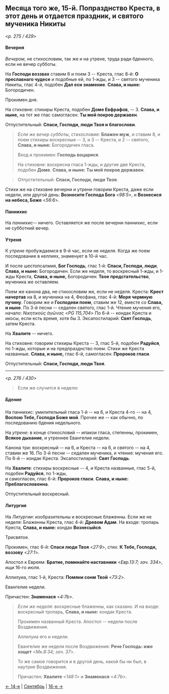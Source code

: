 
## Месяца того же, 15-й. Попразднство Креста, в этот день и отдается праздник, и святого мученика Никиты

<*p. 275 / 429*>

#### Вечерня

*Вечером*, не стихословим, так же и на утрене, труда ради бденного, если не вечер субботы. 

На **Господи воззвах** ставим 6 и поем 3 -- Креста, глас 8-й: **О преславнаго чудесе** и подобные ей, 
по 1-жды, и 3 -- святого мученика Никиты, глас 4-й, подобен **Дал еси знамение**. 
**Слава, и ныне:** Богородичен.

Прокимен дня.

На стиховне: стихиры Креста, подобен **Доме Евфрафов**, -- 3. **Слава, и ныне,** на тот же глас самогласен: 
**Ты мой покров державен**.

Отпустительный: **Спаси, Господи, люди Твоя и благослови**.

> *Если же вечер субботы*, стихословие: **Блажен муж**, и ставим 8, и поем стихиры воскресные -- 3, и 
> 3 -- Креста, и 2 -- святого, **Слава, и ныне:** Богородичен гласа.
> 
> Вход и прокимен: **Господь воцарися**.
> 
> На стиховне: воскресна гласа 1-жды, и другие две Креста, подобен **Доме**. 
> **Слава, и ныне: Ты мой покров державен**.

> Отпустительный: **Спаси, Господи, люди Твоя**. 

Стихи же на стиховне вечерни и утрени говорим Креста, даже если недели, или другой день: 
**Возносите Господа Бога** <*98:5*>, и **Вознесися на небеса, Боже** <*56:6*>.  

#### Паннихис

На *паннихис*-- ничего. Оставляется же после вечерни паннихис, если не субботний вечер.

#### Утреня

К *утрене* пробуждаемся в 9-й час, если не неделя. Когда же поем последование в келлиях, 
знаменует в 10-й час.

И после шестопсалмия, **Бог Господь**, глас 1-й: **Спаси, Господи, люди**, 
**Слава, и ныне:** Богородичен. Если же неделя, то воскресный 1-жды, и 1-жды Креста, 
**Слава, и ныне,** Богородичен: **Твое предстательство**, мученика же оставляем.
 
Поем же канона два, не стихословим же, если не неделя. Креста: **Крест начертав** на 8, 
и мученика на 4, Феофана, глас 4-й: **Моря чермную пучину**. Говорим же и **Господеви поем**, 
ставим же 12, вместе со **Слава, и ныне**. 
По 3-й песни -- седален святого, глас 1-й. Чтение мучения его, начало: *Νικητικοὺς ἀγῶνας* <*PG 115,704*> 
По 6-й -- кондак Креста и икосы, если есть время, хотя бы 3. 
Эксапостиларий: **Свят Господь**, затем Креста.

На **Хвалите** -- ничего. 

На стиховне: говорим стихиры Креста -- 3, глас 5-й, подобен **Радуйся**, по 1-жды, которые 
и на предпразднство поем. Стихи же Креста названные. **Слава, и ныне,** глас 6-й, самогласен: 
**Пророков гласи**. 

Отпустительный: **Спаси, Господи, люди Твоя**.

---

<*p. 276 / 430*>

> Если же случится в неделю

##### Бдение

На паннихис: умилительный гласа 1-й -- на 6, и Креста 4-го -- на 4, **Воспою Тебе, Господи Боже мой**. 
Прочее же -- как обычно, по последованию бдения недельного. 

На *утрене*: в конце стихословий -- ипакои гласа, степенны, прокимен, **Всякое дыхание**, 
и утреннее Евангелие недели.

Канона три: воскресный -- на 6, и Креста -- на 6, и святого -- на 4, ставим же 16. 
По 3-й песни -- седален мученика, и чтение: мучения его. 
По 6-й -- кондак Креста. 
Эксапостиларий: **Свят Господь**. 

На **Хвалите**: стихиры воскресные -- 4, и Креста названные, глас 5-й, подобен **Радуйся**, по 1-жды,  
и самогласен, глас 6-й: **Пророков гласи**. **Слава, и ныне: Преблагословенна**.

Отпустительный воскресный. 

#### Литургия

На *Литургии*: изобразительны и воскресные блаженны. Если же не неделя: Блаженны Креста, 
глас 4-й: **Древом Адам**. 
На входе: тропарь Креста, **Слава, и ныне:** кондак **Вознесыйся**. 

Трисвятое.

Прокимен, глас 6-й: **Спаси люди Твоя** <*27:9*>, стих: **К Тебе, Господи, воззову** <*27:1*>. 

Апостол к Евреям: **Братие, поминайте наставники** <*Евр.13:7; зач. 334*>, ищи 16-го июля. 

Аллилуиа, глас 1-й, Креста: **Помяни сонм Твой** <*73:2*>. 

Евангелие недели. 

Причастен: **Знаменася** <*4:7b*>.

> *Если же неделя*: воскресные блаженны, как сказано. 
> И на входе: воскресный тропарь, **Слава, и ныне:** кондак Креста. 
> 
> Прокимен названный Креста. Апостол -- недели после Воздвижения. 
>
> Аллилуиа его и недели. 
>
>Евангелие же недели после Воздвижения: **Рече Господь: иже хощет** <*Мк.8:34; зач. 37*>.
>
> То же самое говорится и в другой день, какой бы ни был, в наутрие Воздвижения.
>
> Причастен: **Хвалите** <*148:1*> и **Знаменася** <*4:7b*>. 

[← 14-е](09_14_EUR.ru.md) | [Сентябрь](README.md#15-й) | [16-е →](09_16_EUR.ru.md)
